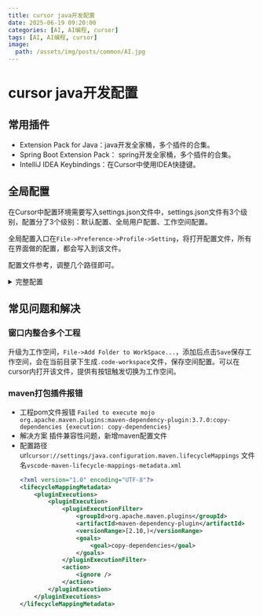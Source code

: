 ```yaml
---
title: cursor java开发配置
date: 2025-06-19 09:20:00
categories: [AI, AI编程, cursor]
tags: [AI, AI编程, cursor]
image:
  path: /assets/img/posts/common/AI.jpg
---
```


# cursor java开发配置

## 常用插件
+ Extension Pack for Java：java开发全家桶，多个插件的合集。
+ Spring Boot Extension Pack： spring开发全家桶，多个插件的合集。
+ IntelliJ IDEA Keybindings：在Cursor中使用IDEA快捷键。

## 全局配置
在Cursor中配置环境需要写入settings.json文件中，settings.json文件有3个级别，配置分了3个级别：默认配置、全局用户配置、工作空间配置。

全局配置入口在`File->Preference->Profile->Setting`，将打开配置文件，所有在界面做的配置，都会写入到该文件。

配置文件参考，调整几个路径即可。
<details>
<summary>完整配置</summary>
```json
{
    "window.commandCenter": true,
    "workbench.colorTheme": "Visual Studio Light",
    "java.jdt.ls.java.home": "C:/Program Files/Java/jdk1.8.0_311",
    "maven.executable.path": "D:/apache-maven-3.9.9/bin/mvn.cmd",
    "[java]": {
        "editor.defaultFormatter": "redhat.java"
    },
    "java.configuration.maven.globalSettings": "D:\\apache-maven-3.9.9\\conf\\settings.xml",
    "files.encoding": "utf8",
    "terminal.integrated.defaultProfile.windows": "PowerShell",
    "terminal.integrated.profiles.windows": {
        "PowerShell": {
            "source": "PowerShell",
            "args": [
                "-NoLogo"
            ],
            "icon": "terminal-powershell"
        }
    },
    "terminal.integrated.env.windows": {
        "LANG": "zh_CN.UTF-8"
    },
    "java.configuration.updateBuildConfiguration": "automatic",
    "java.debug.settings.console": "internalConsole",
    "debug.console.fontSize": 14,
    "debug.console.fontFamily": "Consolas, 'Courier New', monospace",
    // java 格式化配置 start
    // ===== 缩进配置 =====
    "editor.tabSize": 4,
    "editor.insertSpaces": true,
    "editor.detectIndentation": false,
    // ===== 单行最大长度 =====
    "editor.rulers": [
        120
    ],
    "editor.wordWrap": "wordWrapColumn",
    "editor.wordWrapColumn": 120,
    // ===== 保存时自动操作 =====
    "editor.formatOnSave": true,
    "editor.formatOnPaste": true,
    "files.trimTrailingWhitespace": true,
    "files.insertFinalNewline": true,
    "files.autoSave": "afterDelay",
    "files.autoSaveDelay": 1000,
    // ===== Java 特定格式化 =====
    "java.format.enabled": true,
    "java.format.onType.enabled": true,
    // "java.format.settings.profile": "GoogleStyle",
    // 插件市场没有p3c插件，本地配置仍然能使用部分功能，缺少规范自动检查和提示
    // "java.format.settings.url": "https://raw.githubusercontent.com/alibaba/p3c/master/p3c-formatter/eclipse-codestyle.xml", // 在线配置方式
    "java.format.settings.url": "file:///D:/p3c-formatter/eclipse-codestyle.xml",
    "java.format.settings.profile": "P3C",
    // ===== 导入优化 =====
    "java.saveActions.organizeImports": true,
    "java.completion.importOrder": [
        "java",
        "javax",
        "com",
        "org"
    ],
    // ===== 代码检查 =====
    "java.compile.nullAnalysis.mode": "automatic", // 启用增量编译
    "java.errors.incompleteClasspath.severity": "warning",
    // ===== 编辑器增强 =====
    "editor.bracketPairColorization.enabled": true,
    "editor.renderWhitespace": "boundary",
    "editor.renderLineHighlight": "all",
    // ===== 文件排除 =====
    "search.exclude": {
        "**/target": true,
        "**/build": true,
        "**/.gradle": true,
        "**/out": true,
        "**/bin": true
    }
    // java 格式化配置 end
}
```
</details>

## 常见问题和解决
### 窗口内整合多个工程
升级为工作空间，`File->Add Folder to WorkSpace...`，添加后点击`Save`保存工作空间，会在当前目录下生成`.code-workspace`文件，保存空间配置。可以在cursor内打开该文件，提供有按钮触发切换为工作空间。

### maven打包插件报错
+ 工程pom文件报错 `Failed to execute mojo org.apache.maven.plugins:maven-dependency-plugin:3.7.0:copy-dependencies {execution: copy-dependencies}`
+ 解决方案 插件兼容性问题，新增maven配置文件
+ 配置路径url`cursor://settings/java.configuration.maven.lifecycleMappings`
    文件名`vscode-maven-lifecycle-mappings-metadata.xml`
    ```xml
    <?xml version="1.0" encoding="UTF-8"?>
    <lifecycleMappingMetadata>
        <pluginExecutions>
            <pluginExecution>
                <pluginExecutionFilter>
                    <groupId>org.apache.maven.plugins</groupId>
                    <artifactId>maven-dependency-plugin</artifactId>
                    <versionRange>[2.10,)</versionRange>
                    <goals>
                        <goal>copy-dependencies</goal>
                    </goals>
                </pluginExecutionFilter>
                <action>
                    <ignore />
                </action>
            </pluginExecution>
        </pluginExecutions>
    </lifecycleMappingMetadata>
    ```
